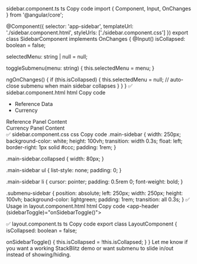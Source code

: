 sidebar.component.ts
ts
Copy code
import { Component, Input, OnChanges } from '@angular/core';

@Component({
  selector: 'app-sidebar',
  templateUrl: './sidebar.component.html',
  styleUrls: ['./sidebar.component.css']
})
export class SidebarComponent implements OnChanges {
  @Input() isCollapsed: boolean = false;

  selectedMenu: string | null = null;

  toggleSubmenu(menu: string) {
    this.selectedMenu = menu;
  }

  ngOnChanges() {
    if (this.isCollapsed) {
      this.selectedMenu = null; // auto-close submenu when main sidebar collapses
    }
  }
}
✅ sidebar.component.html
html
Copy code
<!-- White Main Sidebar -->
<div class="main-sidebar" [class.collapsed]="isCollapsed">
  <ul>
    <li (click)="toggleSubmenu('reference')">Reference Data</li>
    <li (click)="toggleSubmenu('currency')">Currency</li>
  </ul>
</div>

<!-- Green Submenu Sidebar -->
<div class="submenu-sidebar" *ngIf="selectedMenu">
  <ng-container [ngSwitch]="selectedMenu">
    <div *ngSwitchCase="'reference'">Reference Panel Content</div>
    <div *ngSwitchCase="'currency'">Currency Panel Content</div>
  </ng-container>
</div>
✅ sidebar.component.css
css
Copy code
.main-sidebar {
  width: 250px;
  background-color: white;
  height: 100vh;
  transition: width 0.3s;
  float: left;
  border-right: 1px solid #ccc;
  padding: 1rem;
}

.main-sidebar.collapsed {
  width: 80px;
}

.main-sidebar ul {
  list-style: none;
  padding: 0;
}

.main-sidebar li {
  cursor: pointer;
  padding: 0.5rem 0;
  font-weight: bold;
}

.submenu-sidebar {
  position: absolute;
  left: 250px;
  width: 250px;
  height: 100vh;
  background-color: lightgreen;
  padding: 1rem;
  transition: all 0.3s;
}
✅ Usage in layout.component.html
html
Copy code
<app-header (sidebarToggle)="onSidebarToggle()"></app-header>

<div class="main-area">
  <app-sidebar [isCollapsed]="isCollapsed"></app-sidebar>
  <div class="content-area">
    <router-outlet></router-outlet>
  </div>
</div>
✅ layout.component.ts
ts
Copy code
export class LayoutComponent {
  isCollapsed: boolean = false;

  onSidebarToggle() {
    this.isCollapsed = !this.isCollapsed;
  }
}
Let me know if you want a working StackBlitz demo or want submenu to slide in/out instead of showing/hiding.







